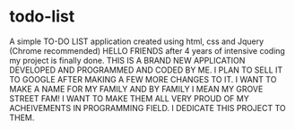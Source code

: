 # todo-list
A simple TO-DO LIST application created using html, css and Jquery (Chrome recommended)
HELLO FRIENDS
after 4 years of intensive coding my project is finally done.
THIS IS A BRAND NEW APPLICATION DEVELOPED AND PROGRAMMED AND CODED BY ME.
I PLAN TO SELL IT TO GOOGLE AFTER MAKING A FEW MORE CHANGES TO IT.
I WANT TO MAKE A NAME FOR MY FAMILY AND BY FAMILY I MEAN MY GROVE STREET FAM! I WANT TO MAKE THEM ALL VERY PROUD OF MY ACHEIVEMENTS IN PROGRAMMING FIELD.
I DEDICATE THIS PROJECT TO THEM.
